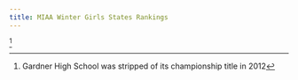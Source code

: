 ```yaml
---
title: MIAA Winter Girls States Rankings
---
```


[^1]

[^1]: Gardner High School was stripped of its championship title in 2012
